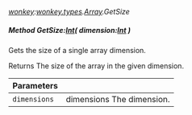 _[wonkey](../../modules/wonkey/wonkey-module.md):[wonkey.types](../../modules/wonkey/wonkey-types.md).[Array<T>](../../modules/wonkey/wonkey-types-array.md).GetSize_
##### Method GetSize:[Int](../../modules/wonkey/wonkey-types-int.md)( dimension:[Int](../../modules/wonkey/wonkey-types-int.md) )
Gets the size of a single array dimension.

Returns The size of the array in the given dimension.

| Parameters |    |
|:-----------|:---|
| `dimensions` | dimensions The dimension. |
